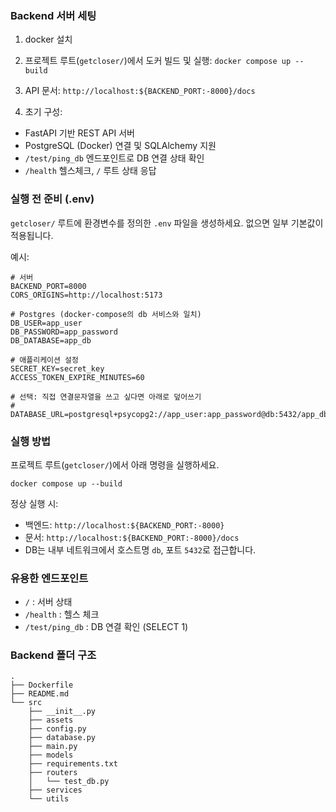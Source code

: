 
### Backend 서버 세팅
1. docker 설치
2. 프로젝트 루트(`getcloser/`)에서 도커 빌드 및 실행: `docker compose up --build`

3. API 문서:
`http://localhost:${BACKEND_PORT:-8000}/docs`

4. 초기 구성:
- FastAPI 기반 REST API 서버
- PostgreSQL (Docker) 연결 및 SQLAlchemy 지원
- `/test/ping_db` 엔드포인트로 DB 연결 상태 확인
- `/health` 헬스체크, `/` 루트 상태 응답


### 실행 전 준비 (.env)
`getcloser/` 루트에 환경변수를 정의한 `.env` 파일을 생성하세요. 없으면 일부 기본값이 적용됩니다.

예시:
```
# 서버
BACKEND_PORT=8000
CORS_ORIGINS=http://localhost:5173

# Postgres (docker-compose의 db 서비스와 일치)
DB_USER=app_user
DB_PASSWORD=app_password
DB_DATABASE=app_db

# 애플리케이션 설정
SECRET_KEY=secret_key
ACCESS_TOKEN_EXPIRE_MINUTES=60

# 선택: 직접 연결문자열을 쓰고 싶다면 아래로 덮어쓰기
# DATABASE_URL=postgresql+psycopg2://app_user:app_password@db:5432/app_db
```

### 실행 방법
프로젝트 루트(`getcloser/`)에서 아래 명령을 실행하세요.

```
docker compose up --build
```

정상 실행 시:
- 백엔드: `http://localhost:${BACKEND_PORT:-8000}`
- 문서: `http://localhost:${BACKEND_PORT:-8000}/docs`
- DB는 내부 네트워크에서 호스트명 `db`, 포트 `5432`로 접근합니다.


### 유용한 엔드포인트
- `/` : 서버 상태
- `/health` : 헬스 체크
- `/test/ping_db` : DB 연결 확인 (SELECT 1)


### Backend 폴더 구조
```
.
├── Dockerfile
├── README.md
└── src
    ├── __init__.py
    ├── assets
    ├── config.py
    ├── database.py
    ├── main.py
    ├── models
    ├── requirements.txt
    ├── routers
    │   └── test_db.py
    ├── services
    └── utils
```